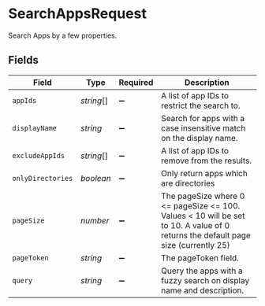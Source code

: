 # SearchAppsRequest

Search Apps by a few properties.


## Fields

| Field                                                                                                                             | Type                                                                                                                              | Required                                                                                                                          | Description                                                                                                                       |
| --------------------------------------------------------------------------------------------------------------------------------- | --------------------------------------------------------------------------------------------------------------------------------- | --------------------------------------------------------------------------------------------------------------------------------- | --------------------------------------------------------------------------------------------------------------------------------- |
| `appIds`                                                                                                                          | *string*[]                                                                                                                        | :heavy_minus_sign:                                                                                                                | A list of app IDs to restrict the search to.                                                                                      |
| `displayName`                                                                                                                     | *string*                                                                                                                          | :heavy_minus_sign:                                                                                                                | Search for apps with a case insensitive match on the display name.                                                                |
| `excludeAppIds`                                                                                                                   | *string*[]                                                                                                                        | :heavy_minus_sign:                                                                                                                | A list of app IDs to remove from the results.                                                                                     |
| `onlyDirectories`                                                                                                                 | *boolean*                                                                                                                         | :heavy_minus_sign:                                                                                                                | Only return apps which are directories                                                                                            |
| `pageSize`                                                                                                                        | *number*                                                                                                                          | :heavy_minus_sign:                                                                                                                | The pageSize where 0 <= pageSize <= 100. Values < 10 will be set to 10. A value of 0 returns the default page size (currently 25) |
| `pageToken`                                                                                                                       | *string*                                                                                                                          | :heavy_minus_sign:                                                                                                                | The pageToken field.                                                                                                              |
| `query`                                                                                                                           | *string*                                                                                                                          | :heavy_minus_sign:                                                                                                                | Query the apps with a fuzzy search on display name and description.                                                               |